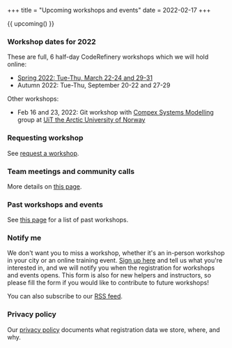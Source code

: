 +++
title = "Upcoming workshops and events"
date = 2022-02-17
+++

{{ upcoming() }}


### Workshop dates for 2022

These are full, 6 half-day CodeRefinery workshops which we will hold online:

<!-- If you edit this section, also update the date on top of this page. This
is important for RSS feed. -->

- [Spring 2022: Tue-Thu, March 22-24 and 29-31](https://coderefinery.github.io/2022-03-22-workshop/)
- Autumn 2022: Tue-Thu, September 20-22 and 27-29

Other workshops:

- Feb 16 and 23, 2022: Git workshop with [Compex Systems Modelling](https://site.uit.no/cosmo/) group at [UiT the Arctic University of Norway](https://uit.no/)


### Requesting workshop

See [request a workshop](/workshops/request/).


### Team meetings and community calls

More details on [this page](/organization/meetings/).


### Past workshops and events

See [this page](/workshops/past/) for a list of past workshops.


### Notify me

We don't want you to miss a workshop, whether it's an in-person
workshop in your city or an online training event. [Sign up
here](https://indico.neic.no/event/135/surveys/36) and tell us what
you're interested in, and we will notify you when the registration for
workshops and events opens. This form is also for new
helpers and instructors, so please fill the form if you would like to
contribute to future workshops!

You can also subscribe to our [RSS feed](/atom.xml).


### Privacy policy

Our [privacy policy](/privacy-policy/)
documents what registration data we store, where, and why.
